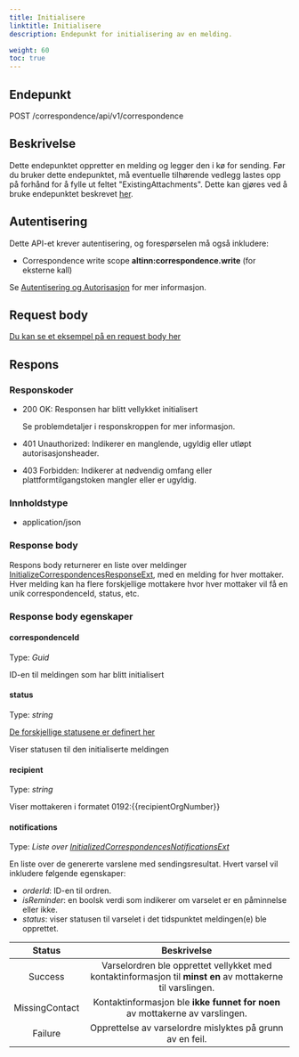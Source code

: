 ```yaml
---
title: Initialisere
linktitle: Initialisere
description: Endepunkt for initialisering av en melding.

weight: 60
toc: true
---
```


## Endepunkt

POST /correspondence/api/v1/correspondence

## Beskrivelse

Dette endepunktet oppretter en melding og legger den i kø for sending. Før du bruker dette endepunktet, må eventuelle tilhørende vedlegg lastes opp på forhånd for å fylle ut feltet "ExistingAttachments". Dette kan gjøres ved å bruke endepunktet beskrevet [her](https://docs.altinn.studio/api/correspondence/spec/#/Attachment/post_correspondence_api_v1_attachment__attachmentId__upload).

<!-- (will add link here when doc is ready) -->

## Autentisering

Dette API-et krever autentisering, og forespørselen må også inkludere:

- Correspondence write scope __altinn:correspondence.write__ (for eksterne kall)

Se [Autentisering og Autorisasjon](/notifications/reference/api/#authentication--authorization) for mer informasjon.

## Request body

[Du kan se et eksempel på en request body her](https://docs.altinn.studio/api/correspondence/spec/#/Correspondence/post_correspondence_api_v1_correspondence)

## Respons

### Responskoder

- 200 OK: Responsen har blitt vellykket initialisert

  Se problemdetaljer i responskroppen for mer informasjon.
- 401 Unauthorized: Indikerer en manglende, ugyldig eller utløpt autorisasjonsheader.
- 403 Forbidden: Indikerer at nødvendig omfang eller plattformtilgangstoken mangler eller er ugyldig.

### Innholdstype

- application/json

### Response body 

Respons body returnerer en liste over meldinger [InitializeCorrespondencesResponseExt](https://github.com/Altinn/altinn-correspondence/blob/main/src/Altinn.Correspondence.API/Models/InitializeCorrespondencesResponseExt.cs), med en melding for hver mottaker. Hver melding kan ha flere forskjellige mottakere hvor hver mottaker vil få en unik correspondenceId, status, etc.

### Response body egenskaper

#### correspondenceId
Type: _Guid_

ID-en til meldingen som har blitt initialisert

#### status
Type: _string_

[De forskjellige statusene er definert her](https://github.com/Altinn/altinn-correspondence/blob/main/src/Altinn.Correspondence.API/Models/Enums/CorrespondenceStatusExt.cs)

Viser statusen til den initialiserte meldingen

#### recipient
Type: _string_

Viser mottakeren i formatet 0192:{{recipientOrgNumber}}

#### notifications
Type: _Liste over [InitializedCorrespondencesNotificationsExt](https://docs.altinn.studio/api/correspondence/spec/#/Correspondence/post_correspondence_api_v1_correspondence)_

En liste over de genererte varslene med sendingsresultat. Hvert varsel vil inkludere følgende egenskaper:

- _orderId_: ID-en til ordren.
- _isReminder_: en boolsk verdi som indikerer om varselet er en påminnelse eller ikke.
- _status_: viser statusen til varselet i det tidspunktet meldingen(e) ble opprettet.

| Status            | Beskrivelse                                                                 |
|:-----------------:|:---------------------------------------------------------------------------:|
| Success           | Varselordren ble opprettet vellykket med kontaktinformasjon til __minst en__ av mottakerne til varslingen.       |
| MissingContact    | Kontaktinformasjon ble __ikke funnet for noen__ av mottakerne av varslingen. |
| Failure           | Opprettelse av varselordre mislyktes på grunn av en feil.  |